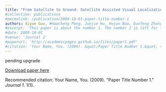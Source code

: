 ```yaml
---
title: "From Satellite to Ground: Satellite Assisted Visual Localization with Cross-view Semantic Matching"
#collection: publications
#permalink: /publication/2009-10-01-paper-title-number-1
authors: Xiyue Guo, #Haocheng Peng, Junjie Hu, Hujun Bao, Guofeng Zhang
#excerpt: 'This paper is about the number 1. The number 2 is left for future work.'
#date: 2009-10-01
#venue: 'Journal 1'
#paperurl: 'http://academicpages.github.io/files/paper1.pdf'
#citation: 'Your Name, You. (2009). &quot;Paper Title Number 1.&quot; <i>Journal 1</i>. 1(1).'
---
```

pending upgrade

[Download paper here](http://academicpages.github.io/files/paper1.pdf)

Recommended citation: Your Name, You. (2009). "Paper Title Number 1." <i>Journal 1</i>. 1(1).
